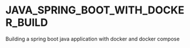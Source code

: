 # JAVA_SPRING_BOOT_WITH_DOCKER_BUILD
Building a spring boot java application with docker and docker compose
